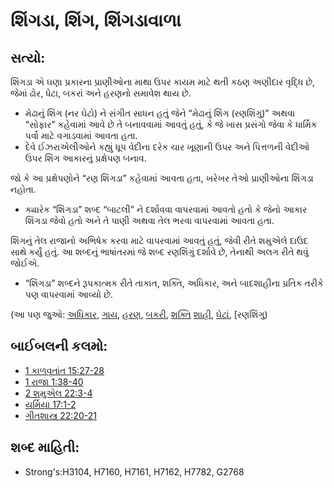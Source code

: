 # શિંગડા, શિંગ, શિંગડાવાળા 

## સત્યો: 

શિંગડા એ ઘણા પ્રકારના પ્રાણીઓના માથા ઉપર કાયમ માટે થતી કઠણ અણીદાર વૃદ્ધિ છે, જેમાં ઢોર, ધેટા, બકરાં અને હરણનો સમાવેશ થાય છે.

* મેઢાનું શિંગ (નર ઘેટો) ને સંગીત સાધન હતું જેને “મેઢાનું શિંગ (રણશિંગુ)” અથવા “સોફાર” કહેવામાં આવે છે તે બનાવવામાં આવતું હતું, કે જે ખાસ પ્રસંગો જેવા કે ધાર્મિક પર્વો માટે વગાડવામાં આવતા હતા.
* દેવે ઈઝરાએલીઓને કહ્યું ધૂપ વેદીના દરેક ચાર ખૂણાની ઉપર અને પિત્તળની વેદીઓ ઉપર શિંગ આકારનું પ્રક્ષેપણ બનાવ.

જો કે આ પ્રક્ષેપણોને “રણ શિંગડા” કહેવામાં આવતા હતા, ખરેખર તેઓ પ્રાણીઓના શિંગડા નહોતા.

* ક્યારેક “શિંગડા” શબ્દ “બાટલી” ને દર્શાવવા વાપરવામાં આવતો હતો કે જેનો આકાર શિંગડા જેવો હતો અને તે પાણી અથવા તેલ ભરવા વાપરવામાં આવતા હતા.

શિંગનું તેલ રાજાનો અભિષેક કરવા માટે વાપરવામાં આવતું હતું, જેવી રીતે શમુએલે દાઉદ સાથે કર્યું હતું.
આ શબ્દનું ભાષાંતરમાં જે શબ્દ રણશિંગું દર્શાવે છે, તેનાથી અલગ રીતે થવું જોઈએ.

* “શિંગડા” શબ્દને રૂપકાત્મક રીતે તાકાત, શક્તિ, અધિકાર, અને બાદશાહીના પ્રતિક તરીકે પણ વાપરવામાં આવ્યો છે.

(આ પણ જુઓ: [અધિકાર](../kt/authority.md), [ગાય](../other/cow.md), [હરણ](../other/deer.md), [બકરી](../other/goat.md), [શક્તિ](../kt/power.md) [શાહી](../other/royal.md), [ઘેટાં](../other/sheep.md), [રણશિંગુ)

## બાઈબલની કલમો: 

* [1 કાળવૃતાંત 15:27-28](../other/trumpet.md)
* [1 રાજા 1:38-40](rc://gu/tn/help/1ch/15/27)
* [2 શમુએલ 22:3-4](rc://gu/tn/help/1ki/01/38)
* [યર્મિયા 17:1-2](rc://gu/tn/help/2sa/22/03)
* [ગીતશાસ્ત્ર 22:20-21](rc://gu/tn/help/jer/17/01)

## શબ્દ માહિતી: 

* Strong's:H3104, H7160, H7161, H7162, H7782, G2768
